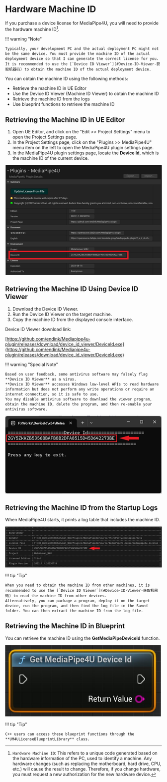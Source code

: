 # Hardware Machine ID

If you purchase a device license for MediaPipe4U, you will need to provide the hardware machine ID[^1].

[^1]: `Hardware Machine ID`: This refers to a unique code generated based on the hardware information of the PC, used to identify a machine. Any hardware changes (such as replacing the motherboard, hard drive, CPU, etc.) will cause the result to change. Therefore, if you change hardware, you must request a new authorization for the new hardware device.

!!! warning "Note"

    Typically, your development PC and the actual deployment PC might not be the same device. You must provide the machine ID of the actual deployment device so that I can generate the correct license for you.  
    It is recommended to use the [`Device ID Viewer`](#Device-ID-Viewer-获取机器码) to obtain the machine ID of the actual deployment device.

You can obtain the machine ID using the following methods:   

- Retrieve the machine ID in UE Editor
- Use the Device ID Viewer (Machine ID Viewer) to obtain the machine ID
- Retrieve the machine ID from the logs
- Use blueprint functions to retrieve the machine ID

## Retrieving the Machine ID in UE Editor

1. Open UE Editor, and click on the "Edit >> Project Settings" menu to open the Project Settings page.
2. In the Project Settings page, click on the "Plugins >> MediaPipe4U" menu item on the left to open the MediaPipe4U plugin settings page.
3. In the MediaPipe4U plugin settings page, locate the **Device Id**, which is the machine ID of the current device.

[![Device Id](images/device_id_in_ue.jpg "Device Id")](images/device_id_in_ue.jpg)  

## Retrieving the Machine ID Using Device ID Viewer

1. Download the Device ID Viewer.
2. Run the Device ID Viewer on the target machine.
3. Copy the machine ID from the displayed console interface.

Device ID Viewer download link:

[https://github.com/endink/Mediapipe4u-plugin/releases/download/device_id_viewer/DeviceId.exe](https://github.com/endink/Mediapipe4u-plugin/releases/download/device_id_viewer/DeviceId.exe)

!!! warning "Special Note"

    Based on user feedback, some antivirus software may falsely flag **Device ID Viewer** as a virus.  
    **Device ID Viewer** accesses Windows low-level APIs to read hardware information but does not perform any write operations or require an internet connection, so it is safe to use.  
    You may disable antivirus software to download the viewer program, obtain the machine ID, delete the program, and then re-enable your antivirus software.

[![Device Id](images/device.exe.jpg "Device Id")](images/device.exe.jpg)  

## Retrieving the Machine ID from the Startup Logs

When MediaPipe4U starts, it prints a log table that includes the machine ID.

[![Device Id](images/device_id_in_log.jpg "Device Id")](images/device_id_in_log.jpg)  

!!! tip "Tip"

    When you need to obtain the machine ID from other machines, it is recommended to use the [`Device ID Viewer`](#Device-ID-Viewer-获取机器码) to read the machine ID from other devices.  
    Alternatively, you can package a program, deploy it on the target device, run the program, and then find the log file in the Saved folder. You can then extract the machine ID from the log file.

## Retrieving the Machine ID in Blueprint

You can retrieve the machine ID using the **GetMediaPipeDeviceId** function.

[![Device Id](images/device_id_in_bp.jpg "Device Id")](images/device_id_in_bp.jpg)  

!!! tip "Tip"

    C++ users can access these blueprint functions through the **UM4ULicenseBlueprintLibrary** class.
